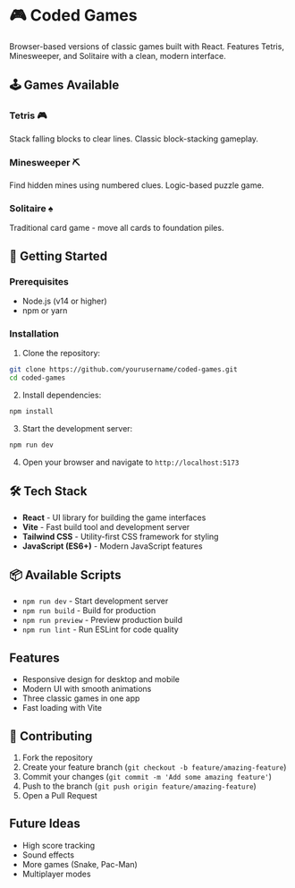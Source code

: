 # 🎮 Coded Games

Browser-based versions of classic games built with React. Features Tetris, Minesweeper, and Solitaire with a clean, modern interface.

## 🕹️ Games Available

### Tetris 🎮
Stack falling blocks to clear lines. Classic block-stacking gameplay.

### Minesweeper ⛏️
Find hidden mines using numbered clues. Logic-based puzzle game.

### Solitaire ♠️
Traditional card game - move all cards to foundation piles.

## 🚀 Getting Started

### Prerequisites
- Node.js (v14 or higher)
- npm or yarn

### Installation

1. Clone the repository:
```bash
git clone https://github.com/yourusername/coded-games.git
cd coded-games
```

2. Install dependencies:
```bash
npm install
```

3. Start the development server:
```bash
npm run dev
```

4. Open your browser and navigate to `http://localhost:5173`

## 🛠️ Tech Stack

- **React** - UI library for building the game interfaces
- **Vite** - Fast build tool and development server
- **Tailwind CSS** - Utility-first CSS framework for styling
- **JavaScript (ES6+)** - Modern JavaScript features

## 📦 Available Scripts

- `npm run dev` - Start development server
- `npm run build` - Build for production
- `npm run preview` - Preview production build
- `npm run lint` - Run ESLint for code quality

## Features

- Responsive design for desktop and mobile
- Modern UI with smooth animations  
- Three classic games in one app
- Fast loading with Vite

## 🤝 Contributing

1. Fork the repository
2. Create your feature branch (`git checkout -b feature/amazing-feature`)
3. Commit your changes (`git commit -m 'Add some amazing feature'`)
4. Push to the branch (`git push origin feature/amazing-feature`)
5. Open a Pull Request


## Future Ideas

- High score tracking
- Sound effects
- More games (Snake, Pac-Man)
- Multiplayer modes